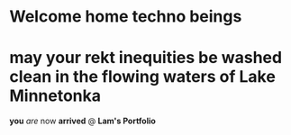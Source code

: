 # Welcome home techno beings
# may your rekt inequities be washed clean in the flowing waters of Lake Minnetonka
**you** *are* now **arrived** 
    @
****Lam's Portfolio****
